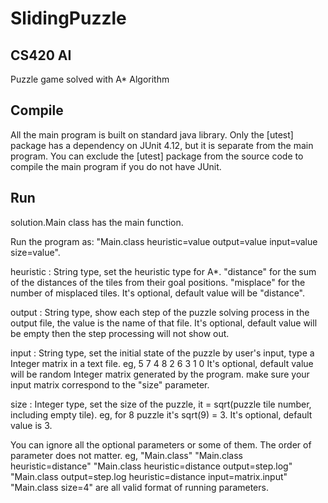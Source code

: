 SlidingPuzzle
=============

CS420 AI
--------
Puzzle game solved with A* Algorithm

Compile
-------
All the main program is built on standard java library. Only the [utest] package has a dependency on JUnit 4.12, but it is separate from the main program. You can exclude the [utest] package from the source code to compile the main program if you do not have JUnit.

Run
---
solution.Main class has the main function.

Run the program as: "Main.class heuristic=value output=value input=value size=value".

heuristic :     String type, set the heuristic type for A*.
                "distance" for the sum of the distances of the tiles from their goal positions.
                "misplace" for the number of misplaced tiles.
                It's optional, default value will be "distance".

output :        String type, show each step of the puzzle solving process in the output file, the value is the name of that file.
                It's optional, default value will be empty then the step processing will not show out.

input :         String type, set the initial state of the puzzle by user's input, type a Integer matrix in a text file.
                eg, 5 7 4
                    8 2 6
                    3 1 0
                It's optional, default value will be random Integer matrix generated by the program.
                make sure your input matrix correspond to the "size" parameter.

size :          Integer type, set the size of the puzzle, it = sqrt(puzzle tile number, including empty tile).
                eg, for 8 puzzle it's sqrt(9) = 3.
                It's optional, default value is 3.

You can ignore all the optional parameters or some of them. The order of parameter does not matter.
eg, "Main.class"
    "Main.class heuristic=distance"
    "Main.class heuristic=distance output=step.log"
    "Main.class output=step.log heuristic=distance input=matrix.input"
    "Main.class size=4"
are all valid format of running parameters.